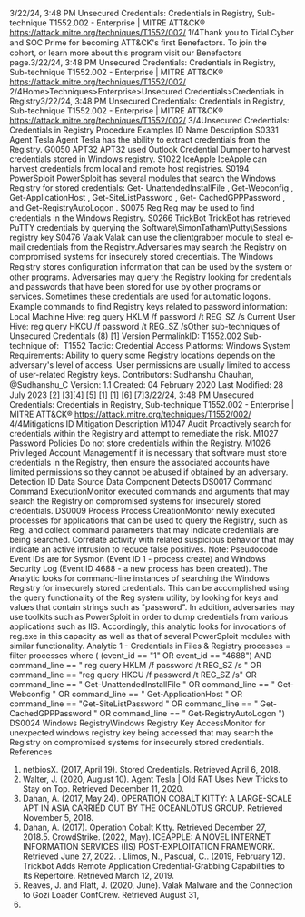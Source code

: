 3/22/24, 3:48 PM Unsecured Credentials: Credentials in Registry, Sub-technique T1552.002 - Enterprise | MITRE ATT&CK®
https://attack.mitre.org/techniques/T1552/002/ 1/4Thank you to Tidal Cyber and SOC Prime for becoming ATT&CK's ﬁrst Benefactors. To join the cohort, or learn more about this program visit our
Benefactors page.3/22/24, 3:48 PM Unsecured Credentials: Credentials in Registry, Sub-technique T1552.002 - Enterprise | MITRE ATT&CK®
https://attack.mitre.org/techniques/T1552/002/ 2/4Home>Techniques>Enterprise>Unsecured Credentials>Credentials in Registry3/22/24, 3:48 PM Unsecured Credentials: Credentials in Registry, Sub-technique T1552.002 - Enterprise | MITRE ATT&CK®
https://attack.mitre.org/techniques/T1552/002/ 3/4Unsecured Credentials: Credentials in Registry
Procedure Examples
ID Name Description
S0331 Agent Tesla Agent Tesla has the ability to extract credentials from the Registry.
G0050 APT32 APT32 used Outlook Credential Dumper to harvest credentials stored in Windows registry.
S1022 IceApple IceApple can harvest credentials from local and remote host registries.
S0194 PowerSploit PowerSploit has several modules that search the Windows Registry for stored credentials: Get-
UnattendedInstallFile , Get-Webconfig , Get-ApplicationHost , Get-SiteListPassword , Get-
CachedGPPPassword , and Get-RegistryAutoLogon .
S0075 Reg Reg may be used to ﬁnd credentials in the Windows Registry.
S0266 TrickBot TrickBot has retrieved PuTTY credentials by querying the Software\SimonTatham\Putty\Sessions registry
key 
S0476 Valak Valak can use the clientgrabber module to steal e-mail credentials from the Registry.Adversaries may search the Registry on compromised systems for insecurely stored credentials. The Windows Registry stores conﬁguration
information that can be used by the system or other programs. Adversaries may query the Registry looking for credentials and passwords
that have been stored for use by other programs or services. Sometimes these credentials are used for automatic logons.
Example commands to ﬁnd Registry keys related to password information: 
Local Machine Hive: reg query HKLM /f password /t REG\_SZ /s
Current User Hive: reg query HKCU /f password /t REG\_SZ /sOther sub-techniques of Unsecured Credentials (8)
[1]
Version PermalinkID: T1552.002
Sub-technique of:  T1552
 
Tactic: Credential Access
 
Platforms: Windows
 
System Requirements: Ability to query some Registry locations depends on the adversary's level of access. User permissions are
usually limited to access of user-related Registry keys.
Contributors: Sudhanshu Chauhan, @Sudhanshu\_C
Version: 1.1
Created: 04 February 2020
Last Modiﬁed: 28 July 2023
[2]
[3][4]
[5]
[1]
[1]
[6]
[7]3/22/24, 3:48 PM Unsecured Credentials: Credentials in Registry, Sub-technique T1552.002 - Enterprise | MITRE ATT&CK®
https://attack.mitre.org/techniques/T1552/002/ 4/4Mitigations
ID Mitigation Description
M1047 Audit Proactively search for credentials within the Registry and attempt to remediate the risk.
M1027 Password Policies Do not store credentials within the Registry.
M1026 Privileged Account
ManagementIf it is necessary that software must store credentials in the Registry, then ensure the associated
accounts have limited permissions so they cannot be abused if obtained by an adversary.
Detection
ID Data Source Data Component Detects
DS0017 Command Command
ExecutionMonitor executed commands and arguments that may search the Registry on
compromised systems for insecurely stored credentials.
DS0009 Process Process
CreationMonitor newly executed processes for applications that can be used to query the
Registry, such as Reg, and collect command parameters that may indicate credentials
are being searched. Correlate activity with related suspicious behavior that may
indicate an active intrusion to reduce false positives.
Note: Pseudocode Event IDs are for Sysmon (Event ID 1 - process create) and
Windows Security Log (Event ID 4688 - a new process has been created). The Analytic
looks for command-line instances of searching the Windows Registry for insecurely
stored credentials. This can be accomplished using the query functionality of the Reg
system utility, by looking for keys and values that contain strings such as "password".
In addition, adversaries may use toolkits such as PowerSploit in order to dump
credentials from various applications such as IIS. Accordingly, this analytic looks for
invocations of reg.exe in this capacity as well as that of several PowerSploit modules
with similar functionality.
Analytic 1 - Credentials in Files & Registry
processes = filter processes where ( (event\_id == "1" OR event\_id ==
"4688") AND command\_line == " reg query HKLM /f password /t REG\_SZ /s " OR
command\_line == "reg query HKCU /f password /t REG\_SZ /s" OR
command\_line == " Get-UnattendedInstallFile " OR command\_line == " Get-
Webconfig " OR command\_line == " Get-ApplicationHost " OR command\_line ==
"Get-SiteListPassword " OR command\_line == " Get-CachedGPPPassword " OR
command\_line == " Get-RegistryAutoLogon ")
DS0024 Windows RegistryWindows
Registry Key
AccessMonitor for unexpected windows registry key being accessed that may search the
Registry on compromised systems for insecurely stored credentials.
References
1. netbiosX. (2017, April 19). Stored Credentials. Retrieved April
6, 2018.
2. Walter, J. (2020, August 10). Agent Tesla | Old RAT Uses New
Tricks to Stay on Top. Retrieved December 11, 2020.
3. Dahan, A. (2017, May 24). OPERATION COBALT KITTY: A
LARGE-SCALE APT IN ASIA CARRIED OUT BY THE
OCEANLOTUS GROUP. Retrieved November 5, 2018.
4. Dahan, A. (2017). Operation Cobalt Kitty. Retrieved December
27, 2018.5. CrowdStrike. (2022, May). ICEAPPLE: A NOVEL INTERNET
INFORMATION SERVICES (IIS) POST-EXPLOITATION
FRAMEWORK. Retrieved June 27, 2022.
 . Llimos, N., Pascual, C.. (2019, February 12). Trickbot Adds
Remote Application Credential-Grabbing Capabilities to Its
Repertoire. Retrieved March 12, 2019.
7. Reaves, J. and Platt, J. (2020, June). Valak Malware and the
Connection to Gozi Loader ConfCrew. Retrieved August 31,
2020.